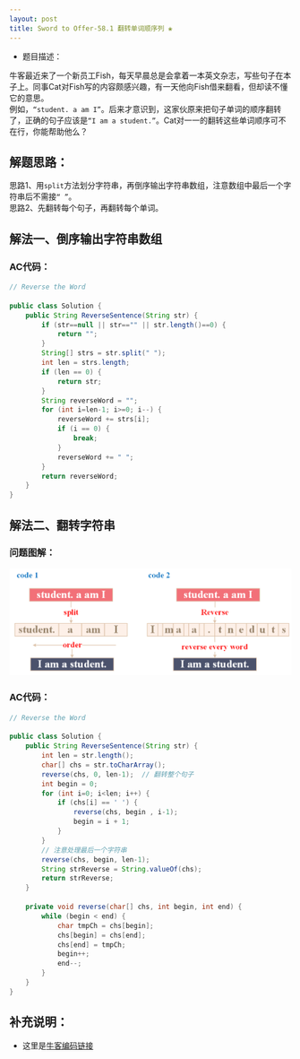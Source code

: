 ```yaml
---
layout: post
title: Sword to Offer-58.1 翻转单词顺序列 ❀
---
```


* 题目描述：  

牛客最近来了一个新员工Fish，每天早晨总是会拿着一本英文杂志，写些句子在本子上。同事Cat对Fish写的内容颇感兴趣，有一天他向Fish借来翻看，但却读不懂它的意思。  
例如，`“student. a am I”`。后来才意识到，这家伙原来把句子单词的顺序翻转了，正确的句子应该是`“I am a student.”`。Cat对一一的翻转这些单词顺序可不在行，你能帮助他么？

## 解题思路：

思路1、用`split`方法划分字符串，再倒序输出字符串数组，注意数组中最后一个字符串后不需接`“ ”`。  
思路2、先翻转每个句子，再翻转每个单词。


## 解法一、倒序输出字符串数组

### AC代码：

```java
// Reverse the Word

public class Solution {
    public String ReverseSentence(String str) {
        if (str==null || str=="" || str.length()==0) {
            return "";
        }
        String[] strs = str.split(" ");
        int len = strs.length;
        if (len == 0) {
            return str;
        }
        String reverseWord = "";
        for (int i=len-1; i>=0; i--) {
            reverseWord += strs[i];
            if (i == 0) {
                break;
            }
            reverseWord += " ";
        }
        return reverseWord;
    }
}
```

## 解法二、翻转字符串

### 问题图解：

<center>
    <img src="/assets/img/blog/sword-offer-58.1.png">
</center>

### AC代码：

```java
// Reverse the Word

public class Solution {
    public String ReverseSentence(String str) {
        int len = str.length();
        char[] chs = str.toCharArray();
        reverse(chs, 0, len-1);  // 翻转整个句子
        int begin = 0;
        for (int i=0; i<len; i++) {
            if (chs[i] == ' ') {
                reverse(chs, begin , i-1);
                begin = i + 1;
            }
        }
        // 注意处理最后一个字符串
        reverse(chs, begin, len-1);
        String strReverse = String.valueOf(chs);
        return strReverse;
    }
     
    private void reverse(char[] chs, int begin, int end) {
        while (begin < end) {
            char tmpCh = chs[begin];
            chs[begin] = chs[end];
            chs[end] = tmpCh;
            begin++;
            end--;
        }
    }
}
```

## 补充说明： 

* 这里是[牛客编码链接](https://www.nowcoder.com/practice/3194a4f4cf814f63919d0790578d51f3?tpId=13&&tqId=11197&rp=1&ru=/ta/coding-interviews&qru=/ta/coding-interviews/question-ranking)